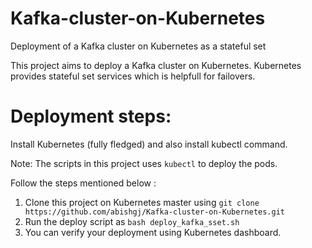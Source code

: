 # Kafka-cluster-on-Kubernetes
Deployment of a Kafka cluster on Kubernetes as a stateful set

This project aims to deploy a Kafka cluster on Kubernetes. Kubernetes provides stateful set services which is helpfull for failovers.

# Deployment steps:

Install Kubernetes (fully fledged) and also install kubectl command.

Note: The scripts in this project uses `kubectl` to deploy the pods.

Follow the steps mentioned below :

1. Clone this project on Kubernetes master using `git clone https://github.com/abishgj/Kafka-cluster-on-Kubernetes.git`
2. Run the deploy script as `bash deploy_kafka_sset.sh`
3. You can verify your deployment using Kubernetes dashboard.
